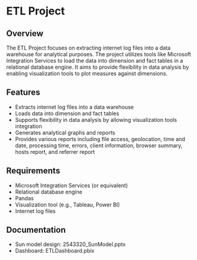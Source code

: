 # ETL Project

## Overview
The ETL Project focuses on extracting internet log files into a data warehouse for analytical purposes. The project utilizes tools like Microsoft Integration Services to load the data into dimension and fact tables in a relational database engine. It aims to provide flexibility in data analysis by enabling visualization tools to plot measures against dimensions.

## Features
- Extracts internet log files into a data warehouse
- Loads data into dimension and fact tables
- Supports flexibility in data analysis by allowing visualization tools integration
- Generates analytical graphs and reports
- Provides various reports including file access, geolocation, time and date, processing time, errors, client information, browser summary, hosts report, and referrer report

## Requirements
- Microsoft Integration Services (or equivalent)
- Relational database engine
- Pandas
- Visualization tool (e.g., Tableau, Power BI)
- Internet log files


## Documentation
- Sun model design: 2543320_SunModel.pptx
- Dashboard: ETLDashboard.pbix

